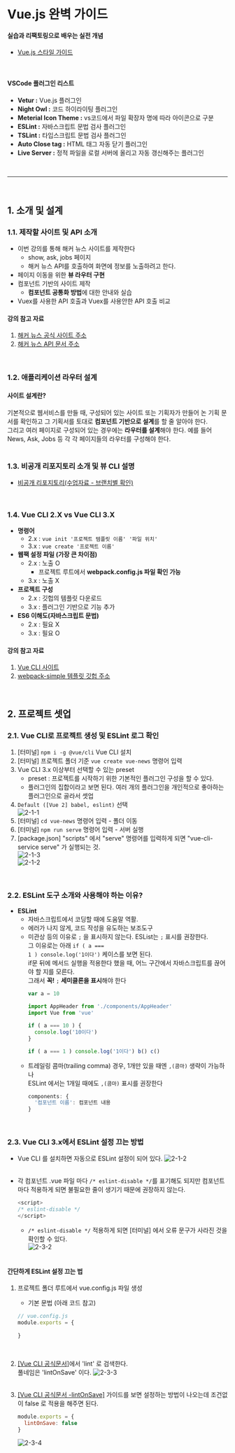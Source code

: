 # Vue.js 완벽 가이드 
#### 실습과 리팩토링으로 배우는 실전 개념
- [Vue.js 스타일 가이드](https://vuejs.org/v2/style-guide)
<br />

#### VSCode 플러그인 리스트
- **Vetur :** Vue.js 플러그인
- **Night Owl :** 코드 하이라이팅 플러그인
- **Meterial Icon Theme :** vs코드에서 파일 확장자 명에 따라 아이콘으로 구분
- **ESLint :** 자바스크립트 문법 검사 플러그인
- **TSLint :** 타입스크립트 문법 검사 플러그인
- **Auto Close tag :** HTML 태그 자동 닫기 플러그인
- **Live Server :** 정적 파일을 로컬 서버에 올리고 자동 갱신해주는 플러그인

<br />
<hr />
<br />

## 1. 소개 및 설계
### 1.1. 제작할 사이트 및 API 소개
- 이번 강의를 통해 해커 뉴스 사이트를 제작한다 
	- show, ask, jobs 페이지
	- 해커 뉴스 API를 호출하여 화면에 정보를 노출하려고 한다.
- 페이지 이동을 위한 **뷰 라우터 구현**
- 컴포넌트 기반의 사이트 제작
	- **컴포넌트 공통화 방법**에 대한 안내와 실습
- Vuex를 사용한 API 호출과 Vuex를 사용안한 API 호출 비교

#### 강의 참고 자료
1. [해커 뉴스 공식 사이트 주소](https://news.ycombinator.com/)
2. [해커 뉴스 API 문서 주소](https://github.com/tastejs/hacker-news-pwas/blob/master/docs/api.md)

<br />

### 1.2. 애플리케이션 라우터 설계
#### 사이트 설계란?
기본적으로 웹서비스를 만들 때, 구성되어 있는 사이트 또는 기획자가 만들어 논 기획 문서를 확인하고 그 기획서를 토대로 **컴포넌트 기반으로 설계**를 할 줄 알아야 한다.<br />
그리고 여러 페이지로 구성되어 있는 경우에는 **라우터를 설계**해야 한다. 예를 들어 News, Ask, Jobs 등 각 각 페이지들의 라우터를 구성해야 한다. 
<br />
<br />

### 1.3. 비공개 리포지토리 소개 및 뷰 CLI 설명
- [비공개 리포지토리(수업자료 - 브랜치별 확인)](https://github.com/joshua1988/vue-advanced)
<br />

### 1.4. Vue CLI 2.X vs Vue CLI 3.X
- **명령어**
	- 2.x : <code>vue init '프로젝트 템플릿 이름' '파일 위치'</code>
	- 3.x : <code>vue create '프로젝트 이름'</code>
- **웹팩 설정 파일 (가장 큰 차이점)**
	- 2.x : 노출 O
		- 프로젝트 루트에서 **webpack.config.js 파일 확인 가능**
	- 3.x : 노출 X
- **프로젝트 구성**
	- 2.x : 깃헙의 템플릿 다운로드
	- 3.x : 플러그인 기반으로 기능 추가
- **ES6 이해도(자바스크립트 문법)**
	- 2.x : 필요 X
	- 3.x : 필요 O

#### 강의 참고 자료
1. [Vue CLI 사이트](https://cli.vuejs.org/)
2. [webpack-simple 템플릿 깃헙 주소](https://github.com/vuejs-templates/webpack-simple)
<br />

## 2. 프로젝트 셋업
### 2.1. Vue CLI로 프로젝트 생성 및 ESLint 로그 확인
1. [터미널] <code>npm i -g @vue/cli</code> Vue CLI 설치
2. [터미널] 프로젝트 폴더 기준 <code>vue create vue-news</code> 명령어 입력
3. Vue CLI 3.x 이상부터 선택할 수 있는 preset 
	- preset : 프로젝트를 시작하기 위한 기본적인 플러그인 구성을 할 수 있다. 
	- 플러그인의 집합이라고 보면 된다. 여러 개의 플러그인을 개인적으로 좋아하는 플러그인으로 골라서 셋업
4. <code>Default ([Vue 2] babel, eslint)</code> 선택<br />
	![2-1-1](./_images/2-1-1.png)<br />
5. [터미널] <code>cd vue-news</code> 명령어 입력 - 폴더 이동
6. [터미널] <code>npm run serve</code> 명령어 입력 - 서버 실행
7. [package.json] "scripts" 에서 "serve" 명령어를 입력하게 되면 "vue-cli-service serve" 가 실행되는 것.<br />
	![2-1-3](./_images/2-1-3.png)<br />
	![2-1-2](./_images/2-1-2.png)<br />
<br />

### 2.2. ESLint 도구 소개와 사용해야 하는 이유?
- **ESLint**
	- 자바스크립트에서 코딩할 때에 도움말 역활. 
	- 에러가 나지 않게, 코드 작성을 유도하는 보조도구
	- 미관상 등의 이유로 <code>;</code> 을 표시하지 않는다. ESList는 <code>;</code> 표시를 권장한다.<br />
	그 이유로는 아래 <code>if ( a === 1 ) console.log('1이다')</code> 케이스를 보면 된다.<br />
	if문 뒤에 메서드 실행을 적용한다 했을 때, 어느 구간에서 자바스크립트를 끊어야 할 지를 모른다.<br />
	그래서 <b>꼭!</b> <code>;</code> <b>세미클론을 표시</b>해야 한다
		```javascript
		var a = 10  

		import AppHeader from './components/AppHeader'
		import Vue from 'vue' 

		if ( a === 10 ) {
		  console.log('10이다')
		}

		if ( a === 1 ) console.log('1이다') b() c()
		``` 
	- 트레일링 콤마(trailing comma) 경우, 1개만 있을 때엔 <code>,(콤마)</code> 생략이 가능하나<br />
	ESLint 에서는 1개일 때에도 <code>,(콤마)</code> 표시를 권장한다
		```javascript
		components: {
		  '컴포넌트 이름': 컴포넌트 내용
		}
		```
<br />

### 2.3. Vue CLI 3.x에서 ESLint 설정 끄는 방법
- Vue CLI 를 설치하면 자동으로 ESLint 설정이 되어 있다.
	![2-1-2](./_images/2-3-1.png)<br />
	<br />

- 각 컴포넌트 .vue 파일 마다 <code>/* eslint-disable */</code>를 표기해도 되지만 컴포넌트 마다 적용하게 되면 불필요한 줄이 생기기 때문에 권장하지 않는다.
	```javascript
	<script>
	/* eslint-disable */
	</script>
	```
	- <code>/* eslint-disable */</code> 적용하게 되면 [터미널] 에서 오류 문구가 사라진 것을 확인할 수 있다.<br />
	![2-3-2](./_images/2-3-2.png)<br />
	<br />

#### 간단하게 ESLint 설정 끄는 법
1. 프로젝트 폴더 루트에서 vue.config.js 파일 생성
	- 기본 문법 (아래 코드 참고)
	```javascript
	// vue.config.js
	module.exports = {
  
	}
	```
	<br />

2. [[Vue CLI 공식문서]](https://cli.vuejs.org/)에서 'lint' 로 검색한다.<br />
	풀네임은 'lintOnSave' 이다.
	![2-3-3](./_images/2-3-3.png)<br />
	<br />

3. [[Vue CLI 공식문서 -lintOnSave]](https://cli.vuejs.org/config/#lintonsave) 가이드를 보면 설정하는 방법이 나오는데 조건없이 false 로 적용을 해주면 된다.
	```javascript
	module.exports = {
	  lintOnSave: false
	}
	```
	![2-3-4](./_images/2-3-4.png)<br />
	<br />
